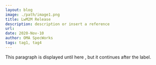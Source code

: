 ```yaml
---
layout: blog
image: ./path/image1.png
title: LwM2M Release
description: description or insert a reference
url: 
date: 2020-Nov-10
author: OMA SpecWorks
tags: tag1, tag4
---
```

This paragraph is displayed until here <read more>, but it continues after the label.